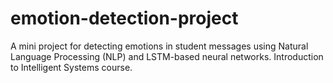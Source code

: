 # emotion-detection-project
A mini project for detecting emotions in student messages using Natural Language Processing (NLP) and LSTM-based neural networks. Introduction to Intelligent Systems course.
